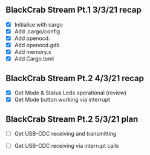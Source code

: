 ## BlackCrab Stream Pt.1 3/3/21 recap
- [x] Initialise with cargo
- [x] Add .cargo/config
- [x] Add openocd.
- [x] Add openocd.gdb
- [x] Add memory.x
- [x] Add Cargo.toml
## BlackCrab Stream Pt.2 4/3/21 recap
- [x] Get Mode & Status Leds operational (review)
- [x] Get Mode button working via interrupt
## BlackCrab Stream Pt.2 5/3/21 plan
- [ ] Get USB-CDC receiving and transmitting
- [ ] Get USB-CDC receiving via interrupt calls

